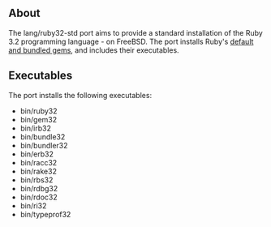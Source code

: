 ## About

The lang/ruby32-std port aims to provide a standard installation of the
Ruby 3.2 programming language - on FreeBSD. The port installs Ruby's
[default and bundled gems](https://www.stdgems.org), and includes their
executables.

## Executables

The port installs the following executables:

* bin/ruby32
* bin/gem32
* bin/irb32
* bin/bundle32
* bin/bundler32
* bin/erb32
* bin/racc32
* bin/rake32
* bin/rbs32
* bin/rdbg32
* bin/rdoc32
* bin/ri32
* bin/typeprof32
